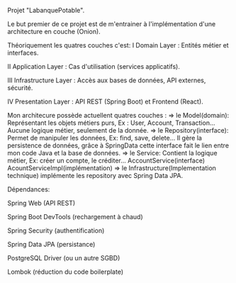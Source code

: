 Projet "LabanquePotable".

Le but premier de ce projet est de m'entrainer à l'implémentation d'une architecture en couche (Onion).

Théoriquement les quatres couches c'est:
I Domain Layer : Entités métier et interfaces.

II Application Layer : Cas d'utilisation (services applicatifs).

III Infrastructure Layer : Accès aux bases de données, API externes, sécurité.

IV Presentation Layer : API REST (Spring Boot) et Frontend (React).

Mon architecure possède actuellent quatres couches :
=> le Model(domain): Représentant les objets métiers purs, Ex : User, Account, Transaction... Aucune logique métier, seulement de la donnée.
=> le Repository(interface): Permet de manipuler les données, Ex: find, save, delete... Il gère la persistence de données, grâce à SpringData cette interface fait le lien entre mon code Java et la base de données.
=> le Service: Contient la logique métier, Ex: créer un compte, le créditer... AccountService(interface) AcountServiceImpl(implémentation)
=> le Infrastructure(Implementation technique) implémente les repository avec Spring Data JPA.

Dépendances:

Spring Web (API REST)

Spring Boot DevTools (rechargement à chaud)

Spring Security (authentification)

Spring Data JPA (persistance)

PostgreSQL Driver (ou un autre SGBD)

Lombok (réduction du code boilerplate)
